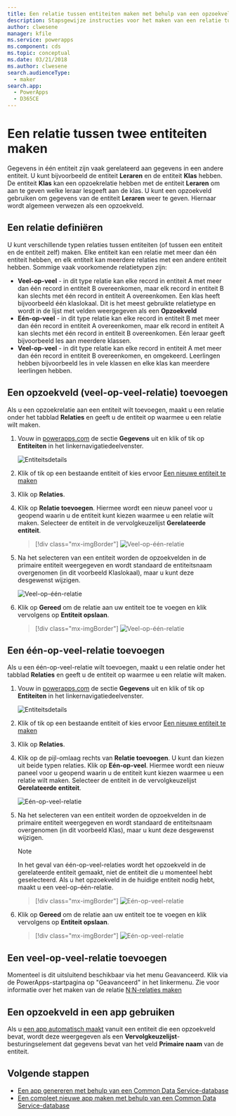 ```yaml
---
title: Een relatie tussen entiteiten maken met behulp van een opzoekveld | Microsoft Docs
description: Stapsgewijze instructies voor het maken van een relatie tussen entiteiten in PowerApps door een opzoekveld te gebruiken.
author: clwesene
manager: kfile
ms.service: powerapps
ms.component: cds
ms.topic: conceptual
ms.date: 03/21/2018
ms.author: clwesene
search.audienceType:
  - maker
search.app:
  - PowerApps
  - D365CE
---
```


# <a name="create-a-relationship-between-entities"></a>Een relatie tussen twee entiteiten maken
Gegevens in één entiteit zijn vaak gerelateerd aan gegevens in een andere entiteit. U kunt bijvoorbeeld de entiteit **Leraren** en de entiteit **Klas** hebben. De entiteit **Klas** kan een opzoekrelatie hebben met de entiteit **Leraren** om aan te geven welke leraar lesgeeft aan de klas. U kunt een opzoekveld gebruiken om gegevens van de entiteit **Leraren** weer te geven. Hiernaar wordt algemeen verwezen als een opzoekveld.

## <a name="define-a-relationship"></a>Een relatie definiëren
U kunt verschillende typen relaties tussen entiteiten (of tussen een entiteit en de entiteit zelf) maken. Elke entiteit kan een relatie met meer dan één entiteit hebben, en elk entiteit kan meerdere relaties met een andere entiteit hebben. Sommige vaak voorkomende relatietypen zijn:

* **Veel-op-veel** - in dit type relatie kan elke record in entiteit A met meer dan één record in entiteit B overeenkomen, maar elk record in entiteit B kan slechts met één record in entiteit A overeenkomen. Een klas heeft bijvoorbeeld één klaslokaal. Dit is het meest gebruikte relatietype en wordt in de lijst met velden weergegeven als een **Opzoekveld**
* **Eén-op-veel** - in dit type relatie kan elke record in entiteit B met meer dan één record in entiteit A overeenkomen, maar elk record in entiteit A kan slechts met één record in entiteit B overeenkomen. Eén leraar geeft bijvoorbeeld les aan meerdere klassen.
* **Veel-op-veel** - in dit type relatie kan elke record in entiteit A met meer dan één record in entiteit B overeenkomen, en omgekeerd. Leerlingen hebben bijvoorbeeld les in vele klassen en elke klas kan meerdere leerlingen hebben.

## <a name="add-a-lookup-field-many-to-one-relationship"></a>Een opzoekveld (veel-op-veel-relatie) toevoegen

Als u een opzoekrelatie aan een entiteit wilt toevoegen, maakt u een relatie onder het tabblad **Relaties** en geeft u de entiteit op waarmee u een relatie wilt maken.

1. Vouw in [powerapps.com](https://web.powerapps.com/?utm_source=padocs&utm_medium=linkinadoc&utm_campaign=referralsfromdoc) de sectie **Gegevens** uit en klik of tik op **Entiteiten** in het linkernavigatiedeelvenster.

    ![Entiteitsdetails](./media/data-platform-cds-create-entity/entitylist.png "Entiteitenlijst")

2. Klik of tik op een bestaande entiteit of kies ervoor [Een nieuwe entiteit te maken](data-platform-create-entity.md)

3. Klik op **Relaties**.

4. Klik op **Relatie toevoegen**. Hiermee wordt een nieuw paneel voor u geopend waarin u de entiteit kunt kiezen waarmee u een relatie wilt maken. Selecteer de entiteit in de vervolgkeuzelijst **Gerelateerde entiteit**.

    > [!div class="mx-imgBorder"] 
    > ![Veel-op-één-relatie](./media/data-platform-cds-newrelationship/manytoone-1.png "Veel-op-één-relatie")

5. Na het selecteren van een entiteit worden de opzoekvelden in de primaire entiteit weergegeven en wordt standaard de entiteitsnaam overgenomen (in dit voorbeeld Klaslokaal), maar u kunt deze desgewenst wijzigen.

    ![Veel-op-één-relatie](./media/data-platform-cds-newrelationship/manytoone-2.png "Veel-op-één-relatie")

6. Klik op **Gereed** om de relatie aan uw entiteit toe te voegen en klik vervolgens op **Entiteit opslaan**.

    > [!div class="mx-imgBorder"] 
    > ![Veel-op-één-relatie](./media/data-platform-cds-newrelationship/manytoone-3.png "Veel-op-één-relatie")

## <a name="add-a-one-to-many-relationship"></a>Een één-op-veel-relatie toevoegen

Als u een één-op-veel-relatie wilt toevoegen, maakt u een relatie onder het tabblad **Relaties** en geeft u de entiteit op waarmee u een relatie wilt maken.

1. Vouw in [powerapps.com](https://web.powerapps.com/?utm_source=padocs&utm_medium=linkinadoc&utm_campaign=referralsfromdoc) de sectie **Gegevens** uit en klik of tik op **Entiteiten** in het linkernavigatiedeelvenster.

    ![Entiteitsdetails](./media/data-platform-cds-create-entity/entitylist.png "Entiteitenlijst")

2. Klik of tik op een bestaande entiteit of kies ervoor [Een nieuwe entiteit te maken](data-platform-create-entity.md)

3. Klik op **Relaties**.

4. Klik op de pijl-omlaag rechts van **Relatie toevoegen**. U kunt dan kiezen uit beide typen relaties. Klik op **Eén-op-veel**. Hiermee wordt een nieuw paneel voor u geopend waarin u de entiteit kunt kiezen waarmee u een relatie wilt maken. Selecteer de entiteit in de vervolgkeuzelijst **Gerelateerde entiteit**.

    ![Eén-op-veel-relatie](./media/data-platform-cds-newrelationship/onetomany-1.png "Eén-op-veel-relatie")

5. Na het selecteren van een entiteit worden de opzoekvelden in de primaire entiteit weergegeven en wordt standaard de entiteitsnaam overgenomen (in dit voorbeeld Klas), maar u kunt deze desgewenst wijzigen.

    > [!NOTE]
    > In het geval van één-op-veel-relaties wordt het opzoekveld in de gerelateerde entiteit gemaakt, niet de entiteit die u momenteel hebt geselecteerd. Als u het opzoekveld in de huidige entiteit nodig hebt, maakt u een veel-op-één-relatie.

    > [!div class="mx-imgBorder"] 
    > ![Eén-op-veel-relatie](./media/data-platform-cds-newrelationship/onetomany-2.png "Eén-op-veel-relatie")

6. Klik op **Gereed** om de relatie aan uw entiteit toe te voegen en klik vervolgens op **Entiteit opslaan**.

    > [!div class="mx-imgBorder"] 
    > ![Eén-op-veel-relatie](./media/data-platform-cds-newrelationship/onetomany-3.png "Eén-op-veel-relatie")

## <a name="add-a-many-to-many-relationship"></a>Een veel-op-veel-relatie toevoegen

Momenteel is dit uitsluitend beschikbaar via het menu Geavanceerd. Klik via de PowerApps-startpagina op "Geavanceerd" in het linkermenu. Zie voor informatie over het maken van de relatie [N:N-relaties maken](/dynamics365/customer-engagement/customize/create-and-edit-nn-many-to-many-relationships)

## <a name="use-a-lookup-field-in-an-app"></a>Een opzoekveld in een app gebruiken
Als u [een app automatisch maakt](../canvas-apps/data-platform-create-app.md) vanuit een entiteit die een opzoekveld bevat, wordt deze weergegeven als een **Vervolgkeuzelijst**-besturingselement dat gegevens bevat van het veld **Primaire naam** van de entiteit.

## <a name="next-steps"></a>Volgende stappen
* [Een app genereren met behulp van een Common Data Service-database](../canvas-apps/data-platform-create-app.md)
* [Een compleet nieuwe app maken met behulp van een Common Data Service-database](../canvas-apps/data-platform-create-app-scratch.md)

